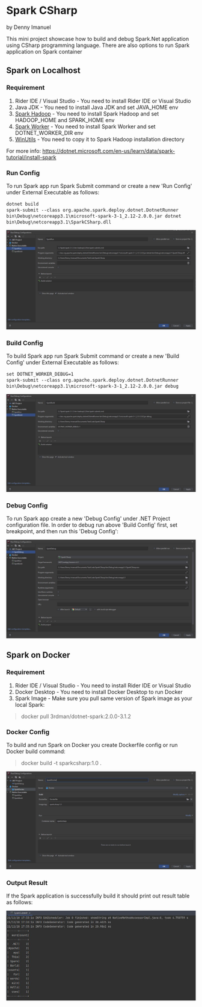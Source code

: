 ﻿# Spark CSharp
by Denny Imanuel

This mini project showcase how to build and debug Spark.Net application using CSharp programming language. 
There are also options to run Spark application on Spark container 

## Spark on Localhost

### Requirement

1. Rider IDE / Visual Studio - You need to install Rider IDE or Visual Studio
2. Java JDK - You need to install Java JDK and set JAVA_HOME env
3. [Spark Hadoop](https://archive.apache.org/dist/spark/spark-3.1.2/spark-3.1.2-bin-hadoop3.2.tgz) - You need to install Spark Hadoop and set HADOOP_HOME and SPARK_HOME env
4. [Spark Worker](https://github.com/dotnet/spark/releases/download/v2.0.0/Microsoft.Spark.Worker.netcoreapp3.1.win-x64-2.0.0.zip) - You need to install Spark Worker and set DOTNET_WORKER_DIR env
5. [WinUtils](https://github.com/steveloughran/winutils/raw/master/hadoop-2.7.1/bin/winutils.exe?WT.mc_id=dotnet-35129-website) - You need to copy it to Spark Hadoop installation directory
   
For more info: https://dotnet.microsoft.com/en-us/learn/data/spark-tutorial/install-spark

### Run Config

To run Spark app run Spark Submit command or create a new 'Run Config' under External Executable as follows:

    dotnet build
    spark-submit --class org.apache.spark.deploy.dotnet.DotnetRunner bin\Debug\netcoreapp3.1\microsoft-spark-3-1_2.12-2.0.0.jar dotnet bin\Debug\netcoreapp3.1\SparkCSharp.dll

![](jpg/run.jpg)

### Build Config

To build Spark app run Spark Submit command or create a new 'Build Config' under External Executable as follows:

    set DOTNET_WORKER_DEBUG=1
    spark-submit --class org.apache.spark.deploy.dotnet.DotnetRunner bin\Debug\netcoreapp3.1\microsoft-spark-3-1_2.12-2.0.0.jar debug

![](jpg/build.jpg)

### Debug Config

To run Spark app create a new 'Debug Config' under .NET Project configuration file. In order to debug run above 'Build Config' first, set breakpoint, and then run this 'Debug Config':

![](jpg/debug.jpg)

## Spark on Docker

### Requirement

1. Rider IDE / Visual Studio - You need to install Rider IDE or Visual Studio
2. Docker Desktop - You need to install Docker Desktop to run Docker
3. Spark Image - Make sure you pull same version of Spark image as your local Spark:
>docker pull 3rdman/dotnet-spark:2.0.0-3.1.2

### Docker Config

To build and run Spark on Docker you create Dockerfile config or run Docker build command:

>docker build -t sparkcsharp:1.0 .


![](jpg/docker.jpg)

### Output Result

If the Spark application is successfully build it should print out result table as follows:

![](jpg/result.jpg)
    
    




